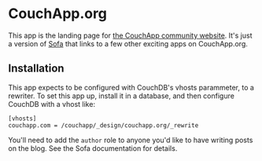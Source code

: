 # CouchApp.org

This app is the landing page for [the CouchApp community website](http://couchapp.org). It's just a version of [Sofa](http://github.com/jchris/sofa) that links to a few other exciting apps on CouchApp.org.

## Installation

This app expects to be configured with CouchDB's vhosts parammeter, to a rewriter. To set this app up, install it in a database, and then configure CouchDB with a vhost like:

    [vhosts]
    couchapp.com = /couchapp/_design/couchapp.org/_rewrite

You'll need to add the `author` role to anyone you'd like to have writing posts on the blog. See the Sofa documentation for details.